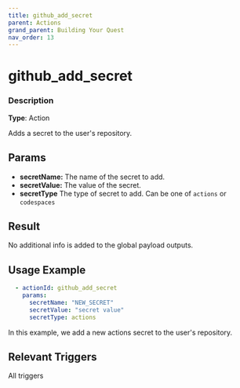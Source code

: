 ```yaml
---
title: github_add_secret
parent: Actions
grand_parent: Building Your Quest
nav_order: 13
---
```


# github_add_secret

### Description

**Type**: Action

Adds a secret to the user's repository.

## Params

- **secretName:** The name of the secret to add.
- **secretValue:** The value of the secret.
- **secretType** The type of secret to add. Can be one of `actions` or `codespaces`

## Result

No additional info is added to the global payload outputs.

## Usage Example

```yaml
  - actionId: github_add_secret
    params:
      secretName: "NEW_SECRET"
      secretValue: "secret value"
      secretType: actions
```

In this example, we add a new actions secret to the user's repository. 

## Relevant Triggers

All triggers
